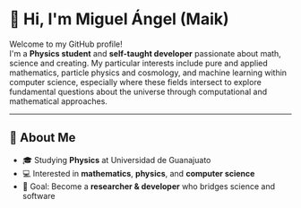 # 👋 Hi, I'm Miguel Ángel (Maik)

Welcome to my GitHub profile!  
I'm a **Physics student** and **self-taught developer** passionate about math, science and creating.  My particular interests include pure and applied mathematics, particle physics and cosmology, and machine learning within computer science, especially where these fields intersect to explore fundamental questions about the universe through computational and mathematical approaches.

---

## 🚀 About Me
- 🎓 Studying **Physics** at Universidad de Guanajuato  
- 💻 Interested in **mathematics**, **physics**, and **computer science**
- 🎯 Goal: Become a **researcher & developer** who bridges science and software
